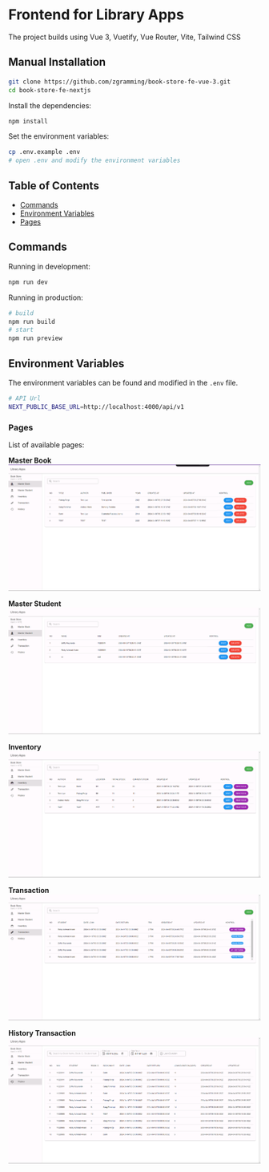 # Frontend for Library Apps

The project builds using Vue 3, Vuetify, Vue Router, Vite, Tailwind CSS

## Manual Installation

```bash
git clone https://github.com/zgramming/book-store-fe-vue-3.git
cd book-store-fe-nextjs
```

Install the dependencies:

```bash
npm install
```

Set the environment variables:

```bash
cp .env.example .env
# open .env and modify the environment variables
```


## Table of Contents

- [Commands](#commands)
- [Environment Variables](#environment-variables)
- [Pages](#pages)

## Commands

Running in development:

```bash
npm run dev
```

Running in production:

```bash
# build
npm run build
# start
npm run preview
```

## Environment Variables

The environment variables can be found and modified in the `.env` file.

```bash
# API Url
NEXT_PUBLIC_BASE_URL=http://localhost:4000/api/v1
```

### Pages
List of available pages:

**Master Book**\
![alt text](screenshots/1.master-book.png)

**Master Student**\
![alt text](screenshots/2.master-student.png)

**Inventory**\
![alt text](screenshots/3.inventory.png)

**Transaction**\
![alt text](screenshots/4.transaction.png)

**History Transaction**
![alt text](screenshots/5.history.png)

